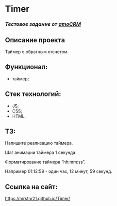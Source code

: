 # Timer
### *Тестовое задание от [amoCRM](https://www.amocrm.ru/)*

## Описание проекта
Таймер с обратным отсчетом.

## Функционал:
- таймер;

## Стек технологий:
- JS;
- CSS;
- HTML.

## ТЗ:
Напишите реализацию таймера.

Шаг анимации таймера 1 секунда.

Форматирование таймера “hh:mm:ss”.

Например 01:12:59 - один час, 12 минут, 59 секунд.

</details>

## Ссылка на сайт:
https://mrstnr21.github.io/Timer/
